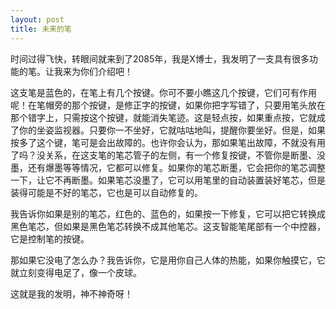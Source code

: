```yaml
---
layout: post
title: 未来的笔
---
```



时间过得飞快，转眼间就来到了2085年，我是X博士，我发明了一支具有很多功能的笔。让我来为你们介绍吧！

这支笔是蓝色的，在笔上有几个按键。你可不要小瞧这几个按键，它们可有作用呢！在笔帽旁的那个按键，是修正字的按键，如果你把字写错了，只要用笔头放在那个错字上，只需按这个按键，就能消失笔迹。这是轻点按，如果重点按，它就成了你的坐姿监视器。只要你一不坐好，它就咕咕地叫，提醒你要坐好。但是，如果按多了这个键，笔可是会出故障的。也许你会认为，那如果笔出故障，不就没有用了吗？没关系，在这支笔的笔芯管子的左侧，有一个修复按键，不管你是断墨、没墨，还有爆墨等等情况，它都可以修复。如果你的笔芯断墨，它会把你的笔芯调整一下，让它不再断墨。如果笔芯没墨了，它可以用笔里的自动装置装好笔芯，但是装得可能是不好的笔芯，它也是可以自动修复的。

我告诉你如果是别的笔芯，红色的、蓝色的，如果按一下修复，它可以把它转换成黑色笔芯，但如果是黑色笔芯转换不成其他笔芯。这支智能笔尾部有一个中控器，它是控制笔的按键。

那如果它没电了怎么办？我告诉你，它是用你自己人体的热能，如果你触摸它，它就立刻变得电足了，像一个皮球。

这就是我的发明，神不神奇呀！
